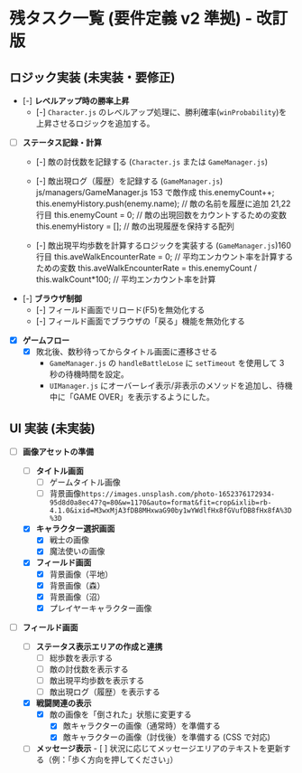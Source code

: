 # 残タスク一覧 (要件定義 v2 準拠) - 改訂版

## ロジック実装 (未実装・要修正)

- [-] **レベルアップ時の勝率上昇**
  - [-] `Character.js` のレベルアップ処理に、勝利確率(`winProbability`)を上昇させるロジックを追加する。
- [ ] **ステータス記録・計算**

  - [-] 敵の討伐数を記録する (`Character.js` または `GameManager.js`)
  - [-] 敵出現ログ（履歴）を記録する (`GameManager.js`)
    js/managers/GameManager.js 153 で敵作成
    this.enemyCount++;
    this.enemyHistory.push(enemy.name); // 敵の名前を履歴に追加
    21,22 行目
    this.enemyCount = 0; // 敵の出現回数をカウントするための変数
    this.enemyHistory = []; // 敵の出現履歴を保持する配列

  - [-] 敵出現平均歩数を計算するロジックを実装する (`GameManager.js`)160 行目
    this.aveWalkEncounterRate = 0; // 平均エンカウント率を計算するための変数
    this.aveWalkEncounterRate = this.enemyCount / this.walkCount\*100; // 平均エンカウント率を計算

- [-] **ブラウザ制御**
  - [-] フィールド画面でリロード(F5)を無効化する
  - [-] フィールド画面でブラウザの「戻る」機能を無効化する
- [x] **ゲームフロー**
  - [x] 敗北後、数秒待ってからタイトル画面に遷移させる
    - `GameManager.js` の `handleBattleLose` に `setTimeout` を使用して 3 秒の待機時間を設定。
    - `UIManager.js` にオーバーレイ表示/非表示のメソッドを追加し、待機中に「GAME OVER」を表示するようにした。

## UI 実装 (未実装)

- [ ] **画像アセットの準備**

  - [ ] **タイトル画面**
    - [ ] ゲームタイトル画像
    - [ ] 背景画像`https://images.unsplash.com/photo-1652376172934-95d8d0a8ec47?q=80&w=1170&auto=format&fit=crop&ixlib=rb-4.1.0&ixid=M3wxMjA3fDB8MHxwaG90by1wYWdlfHx8fGVufDB8fHx8fA%3D%3D`
  - [x] **キャラクター選択画面**
    - [x] 戦士の画像
    - [x] 魔法使いの画像
  - [x] **フィールド画面**
    - [x] 背景画像（平地）
    - [x] 背景画像（森）
    - [x] 背景画像（沼）
    - [x] プレイヤーキャラクター画像

- [ ] **フィールド画面**

  - [ ] **ステータス表示エリアの作成と連携**
    - [ ] 総歩数を表示する
    - [ ] 敵の討伐数を表示する
    - [ ] 敵出現平均歩数を表示する
    - [ ] 敵出現ログ（履歴）を表示する
  - [x] **戦闘関連の表示**
    - [x] 敵の画像を「倒された」状態に変更する
      - [x] 敵キャラクターの画像（通常時）を準備する
      - [x] 敵キャラクターの画像（討伐後）を準備する (CSS で対応)
  - [ ] **メッセージ表示** - [ ] 状況に応じてメッセージエリアのテキストを更新する（例：「歩く方向を押してください」）
